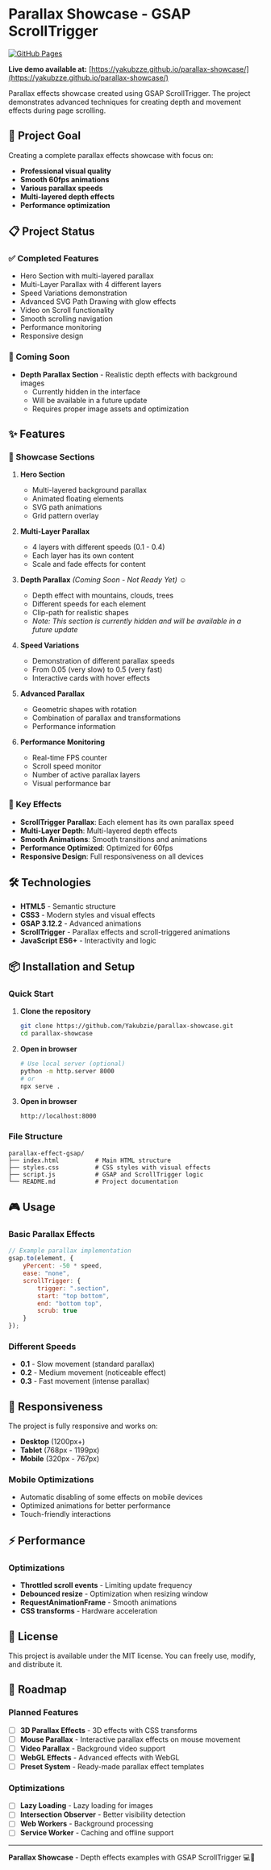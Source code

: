 # Parallax Showcase - GSAP ScrollTrigger

[![GitHub Pages](https://img.shields.io/badge/Live%20Demo-Available-brightgreen?style=flat-square&logo=github)](https://yakubzie.github.io/parallax-showcase/)

**Live demo available at:**
[https://yakubzze.github.io/parallax-showcase/](https://yakubzze.github.io/parallax-showcase/)

Parallax effects showcase created using GSAP ScrollTrigger. The project demonstrates advanced techniques for creating depth and movement effects during page scrolling.

## 🎯 Project Goal

Creating a complete parallax effects showcase with focus on:
- **Professional visual quality**
- **Smooth 60fps animations**
- **Various parallax speeds**
- **Multi-layered depth effects**
- **Performance optimization**

## 📋 Project Status

### ✅ Completed Features
- Hero Section with multi-layered parallax
- Multi-Layer Parallax with 4 different layers
- Speed Variations demonstration
- Advanced SVG Path Drawing with glow effects
- Video on Scroll functionality
- Smooth scrolling navigation
- Performance monitoring
- Responsive design

### 🚧 Coming Soon
- **Depth Parallax Section** - Realistic depth effects with background images
  - Currently hidden in the interface
  - Will be available in a future update
  - Requires proper image assets and optimization

## ✨ Features

### 🎨 Showcase Sections

1. **Hero Section**
   - Multi-layered background parallax
   - Animated floating elements
   - SVG path animations
   - Grid pattern overlay

2. **Multi-Layer Parallax**
   - 4 layers with different speeds (0.1 - 0.4)
   - Each layer has its own content
   - Scale and fade effects for content

3. **Depth Parallax** *(Coming Soon - Not Ready Yet) ☺️*
   - Depth effect with mountains, clouds, trees
   - Different speeds for each element
   - Clip-path for realistic shapes
   - *Note: This section is currently hidden and will be available in a future update*

4. **Speed Variations**
   - Demonstration of different parallax speeds
   - From 0.05 (very slow) to 0.5 (very fast)
   - Interactive cards with hover effects

5. **Advanced Parallax**
   - Geometric shapes with rotation
   - Combination of parallax and transformations
   - Performance information

6. **Performance Monitoring**
   - Real-time FPS counter
   - Scroll speed monitor
   - Number of active parallax layers
   - Visual performance bar

### 🚀 Key Effects

- **ScrollTrigger Parallax**: Each element has its own parallax speed
- **Multi-Layer Depth**: Multi-layered depth effects
- **Smooth Animations**: Smooth transitions and animations
- **Performance Optimized**: Optimized for 60fps
- **Responsive Design**: Full responsiveness on all devices

## 🛠️ Technologies

- **HTML5** - Semantic structure
- **CSS3** - Modern styles and visual effects
- **GSAP 3.12.2** - Advanced animations
- **ScrollTrigger** - Parallax effects and scroll-triggered animations
- **JavaScript ES6+** - Interactivity and logic

## 📦 Installation and Setup

### Quick Start

1. **Clone the repository**
   ```bash
   git clone https://github.com/Yakubzie/parallax-showcase.git
   cd parallax-showcase
   ```

2. **Open in browser**
   ```bash
   # Use local server (optional)
   python -m http.server 8000
   # or
   npx serve .
   ```

3. **Open in browser**
   ```
   http://localhost:8000
   ```

### File Structure

```
parallax-effect-gsap/
├── index.html          # Main HTML structure
├── styles.css          # CSS styles with visual effects
├── script.js           # GSAP and ScrollTrigger logic
└── README.md           # Project documentation
```

## 🎮 Usage

### Basic Parallax Effects

```javascript
// Example parallax implementation
gsap.to(element, {
    yPercent: -50 * speed,
    ease: "none",
    scrollTrigger: {
        trigger: ".section",
        start: "top bottom",
        end: "bottom top",
        scrub: true
    }
});
```

### Different Speeds

- **0.1** - Slow movement (standard parallax)
- **0.2** - Medium movement (noticeable effect)
- **0.3** - Fast movement (intense parallax)

## 📱 Responsiveness

The project is fully responsive and works on:
- **Desktop** (1200px+)
- **Tablet** (768px - 1199px)
- **Mobile** (320px - 767px)

### Mobile Optimizations

- Automatic disabling of some effects on mobile devices
- Optimized animations for better performance
- Touch-friendly interactions

## ⚡ Performance

### Optimizations

- **Throttled scroll events** - Limiting update frequency
- **Debounced resize** - Optimization when resizing window
- **RequestAnimationFrame** - Smooth animations
- **CSS transforms** - Hardware acceleration

## 📄 License

This project is available under the MIT license. You can freely use, modify, and distribute it.

## 🔮 Roadmap

### Planned Features

- [ ] **3D Parallax Effects** - 3D effects with CSS transforms
- [ ] **Mouse Parallax** - Interactive parallax effects on mouse movement
- [ ] **Video Parallax** - Background video support
- [ ] **WebGL Effects** - Advanced effects with WebGL
- [ ] **Preset System** - Ready-made parallax effect templates

### Optimizations

- [ ] **Lazy Loading** - Lazy loading for images
- [ ] **Intersection Observer** - Better visibility detection
- [ ] **Web Workers** - Background processing
- [ ] **Service Worker** - Caching and offline support

---

**Parallax Showcase** - Depth effects examples with GSAP ScrollTrigger 💻📱
